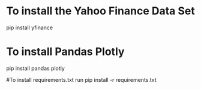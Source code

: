 # To install the Yahoo Finance Data Set
pip install yfinance 

# To install Pandas Plotly
pip install  pandas plotly

#To install requirements.txt run
pip install -r requirements.txt

